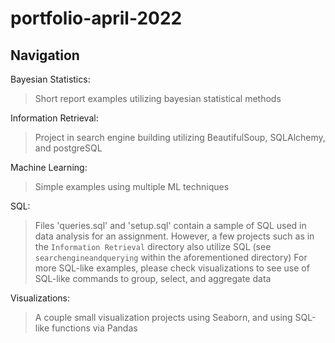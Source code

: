 # portfolio-april-2022

## Navigation

Bayesian Statistics:
> Short report examples utilizing bayesian statistical methods

Information Retrieval:
> Project in search engine building utilizing BeautifulSoup, SQLAlchemy, and postgreSQL

Machine Learning:
> Simple examples using multiple ML techniques

SQL:
> Files 'queries.sql' and 'setup.sql' contain a sample of SQL used in data analysis for an assignment. However, a few projects such as in the ```Information Retrieval``` directory also utilize SQL (see ```searchengineandquerying``` within the aforementioned directory)
> For more SQL-like examples, please check visualizations to see use of SQL-like commands to group, select, and aggregate data

Visualizations:
> A couple small visualization projects using Seaborn, and using SQL-like functions via Pandas
